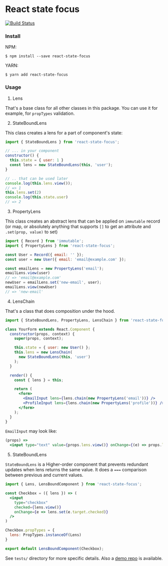 # React state focus

[![Build Status](https://travis-ci.org/iliabylich/react-state-focus.svg?branch=master)](https://travis-ci.org/iliabylich/react-state-focus)

### Install

NPM:
```
$ npm install --save react-state-focus
```

YARN:
```
$ yarn add react-state-focus
```

### Usage

1. Lens

That's a base class for all other classes in this package.
You can use it for example, for `propTypes` validation.

2. StateBoundLens

This class creates a lens for a part of component's state:

``` js
import { StateBoundLens } from 'react-state-focus';

// ... in your component
constructor() {
  this.state = { user: 1 }
  const lens = new StateBoundLens(this, 'user');
}

// .. that can be used later
console.log(this.lens.view());
// => 1
this.lens.set(2)
console.log(this.state.user)
// => 2
```

3. PropertyLens

This class creates an abstract lens that can be applied on `immutable` record
(or map, or absolutely anything that supports `[]` to get an attribute and `.set(prop, value)` to set)

``` js
import { Record } from 'immutable';
import { PropertyLens } from 'react-state-focus';

const User = Record({ email: '' });
const user = new User({ email: 'email@example.com' });

const emailLens = new PropertyLens('email');
emailLens.view(user)
// => 'email@example.com'
newUser = emailLens.set('new-email', user);
emailLens.view(newUser)
// => 'new-email'
```

4. LensChain

That's a class that does composition under the hood.

``` jsx
import { StateBoundLens, PropertyLens, LensChain } from 'react-state-focus';

class YourForm extends React.Component {
  constructor(props, context) {
    super(props, context);

    this.state = { user: new User() };
    this.lens = new LensChain(
      new StateBoundLens(this, 'user')
    );
  }

  render() {
    const { lens } = this;

    return (
      <form>
        <EmailInput lens={lens.chain(new PropertyLens('email'))} />
        <ProfileInput lens={lens.chain(new PropertyLens('profile'))} />
      </form>
    );
  }
}
```

`EmailInput` may look like:

``` jsx
(props) =>
  <input type="text" value={props.lens.view()} onChange={(e) => props.lens.set(e.target.value)}
```

5. StateBoundLens

`StateBoundLens` is a Higher-order component that prevents redundant updates
when lens returns the same value. It does a `===` comparison between previous and current values.

``` jsx
import { Lens, LensBoundComponent } from 'react-state-focus';

const Checkbox = ({ lens }) => (
  <input
    type="checkbox"
    checked={lens.view()}
    onChange={e => lens.set(e.target.checked)}
  />
)

Checkbox.propTypes = {
  lens: PropTypes.instanceOf(Lens)
}

export default LensBoundComponent(Checkbox);
```


See `tests/` directory for more specific details.
Also a [demo repo](https://github.com/iliabylich/react-lens-forms/) is available.
